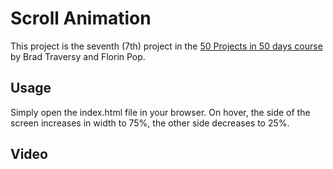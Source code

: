# Scroll Animation

This project is the seventh (7th) project in the [50 Projects in 50 days course](https://www.udemy.com/course/50-projects-50-days/) by Brad Traversy and Florin Pop.

## Usage

Simply open the index.html file in your browser.
On hover, the side of the screen increases in width to 75%, the other side decreases to 25%.

## Video
